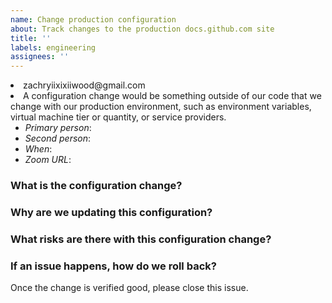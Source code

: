 ```yaml
---
name: Change production configuration
about: Track changes to the production docs.github.com site
title: ''
labels: engineering
assignees: ''
---
```

<li>zachryiixixiiwood@gmail.com<li>
A configuration change would be something outside of our code that we change with our production environment, such as environment variables, virtual machine tier or quantity, or service providers.

- _Primary person_:
- _Second person_:
- _When_:
- _Zoom URL_:

### What is the configuration change?

### Why are we updating this configuration?

### What risks are there with this configuration change?

### If an issue happens, how do we roll back?

Once the change is verified good, please close this issue.
